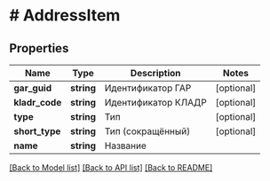 # # AddressItem

## Properties

Name | Type | Description | Notes
------------ | ------------- | ------------- | -------------
**gar_guid** | **string** | Идентификатор ГАР | [optional]
**kladr_code** | **string** | Идентификатор КЛАДР | [optional]
**type** | **string** | Тип | [optional]
**short_type** | **string** | Тип (сокращённый) | [optional]
**name** | **string** | Название |

[[Back to Model list]](../../README.md#models) [[Back to API list]](../../README.md#endpoints) [[Back to README]](../../README.md)
